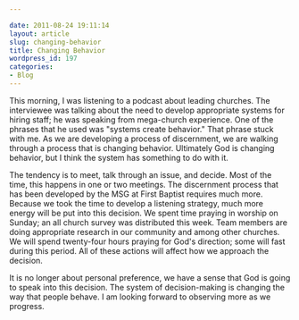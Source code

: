 ```yaml
---

date: 2011-08-24 19:11:14
layout: article
slug: changing-behavior
title: Changing Behavior
wordpress_id: 197
categories:
- Blog
---
```


This morning, I was listening to a podcast about leading churches. The interviewee was talking about the need to develop appropriate systems for hiring staff; he was speaking from mega-church experience. One of the phrases that he used was "systems create behavior." That phrase stuck with me. As we are developing a process of discernment, we are walking through a process that is changing behavior. Ultimately God is changing behavior, but I think the system has something to do with it. 

The tendency is to meet, talk through an issue, and decide. Most of the time, this happens in one or two meetings. The discernment process that has been developed by the MSG at First Baptist requires much more. Because we took the time to develop a listening strategy, much more energy will be put into this decision. We spent time praying in worship on Sunday; an all church survey was distributed this week. Team members are doing appropriate research in our community and among other churches. We will spend twenty-four hours praying for God's direction; some will fast during this period. All of these actions will affect how we approach the decision. 

It is no longer about personal preference, we have a sense that God is going to speak into this decision. The system of decision-making is changing the way that people behave. I am looking forward to observing more as we progress.
